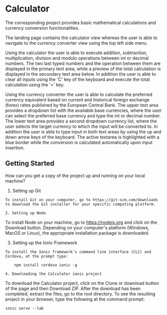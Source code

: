 # Calculator
The corresponding project provides basic mathematical calculations and currency conversion functionalities.

The landing page contains the calculator view whereas the user is able to navigate to the currency converter view using the top left side menu.

Using the calculator the user is able to execute addition, subtraction, multiplication, division and modulo operations between int or decimal numbers.
The two last typed numbers and the operation between them are displayed in the primary text area, while a preview of the total calculation is displayed in the secondary text area below. In addition the user is able to clear all inputs using the 'C' key of the keyboard and execute the total calculation using the '=' key.

Using the currency converter the user is able to calculate the preferred currency equivalent based on current and historical foreign exchange (forex) rates published by the European Central Bank. The upper text area provides a dropdown list with the available base currencies, where the user can select the preferred base currency and type the int or decimal number. The lower text area provides a second dropdown currency list, where the user selects the target currency to which the input will be converted to. In addition the user is able to type input in both text areas by using the up and down arrow keys of the keyboard. The active textarea is highlighted with a blue border while the conversion is calculated automatically upon input insertion. 

## Getting Started
How can you get a copy of the project up and running on your local machine?

1. Setting up Git
```
To install Git on your computer, go to https://git-scm.com/downloads to download the Git installer for your specific computing platform.

2. Setting up Node 
```
To install Node on your machine, go to https://nodejs.org and click on the Download button. Depending on your computer's platform (Windows, MacOS or Linux), the appropriate installation package is downloaded.

3. Setting up the Ionic Framework
```
To install the Ionic framework's command line interface (CLI) and Cordova, at the prompt type:

	npm install cordova ionic -g

4. Downloading the Calculator ionic project
```
To download the Calculator project, click on the Clone or download button of the page and then Download ZIP.
After the download has been completed, extract the files, go to the root directory.
To see the resulting project in your browser, type the following at the command prompt:

	ionic serve --lab


